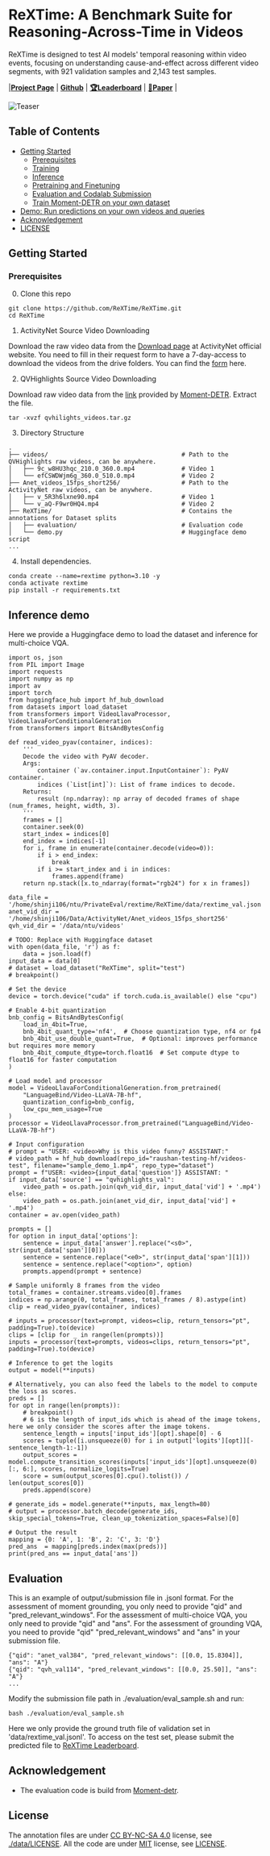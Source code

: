 # ReXTime: A Benchmark Suite for Reasoning-Across-Time in Videos

ReXTime is designed to test AI models' temporal reasoning within video events, focusing on understanding cause-and-effect across different video segments, with 921 validation samples and 2,143 test samples.

|[**Project Page**](https://rextime.github.io/) | [**Github**](https://github.com/ReXTime/ReXTime) | [**🏆Leaderboard**](https://eval.ai/web/challenges/challenge-page/2326/overview) | [**📖Paper**]() |

![Teaser](./images/teaser_v5.png)

## Table of Contents

* [Getting Started](#getting-started)
    * [Prerequisites](#prerequisites)
    * [Training](#training)
    * [Inference](#inference)
    * [Pretraining and Finetuning](#pretraining-and-finetuning)
    * [Evaluation and Codalab Submission](#evaluation-and-codalab-submission)
    * [Train Moment-DETR on your own dataset](#train-moment-detr-on-your-own-dataset)
* [Demo: Run predictions on your own videos and queries](#run-predictions-on-your-own-videos-and-queries)
* [Acknowledgement](#acknowledgement)
* [LICENSE](#license)

## Getting Started 

### Prerequisites
0. Clone this repo

```
git clone https://github.com/ReXTime/ReXTime.git
cd ReXTime
```

1. ActivityNet Source Video Downloading

Download the raw video data from the [Download page](http://activity-net.org/download.html) at ActivityNet official website. You need to fill in their request form to have a 7-day-access to download the videos from the drive folders. You can find the [form](https://docs.google.com/forms/d/e/1FAIpQLSeKaFq9ZfcmZ7W0B0PbEhfbTHY41GeEgwsa7WobJgGUhn4DTQ/viewform) here.

2. QVHighlights Source Video Downloading

Download raw video data from the [link]((https://nlp.cs.unc.edu/data/jielei/qvh/qvhilights_videos.tar.gz)) provided by [Moment-DETR](https://github.com/jayleicn/moment_detr). Extract the file.
```
tar -xvzf qvhilights_videos.tar.gz
```

3. Directory Structure

```
.
├── videos/                                     # Path to the QVHighlights raw videos, can be anywhere.
│   ├── 9c_w8HU3hqc_210.0_360.0.mp4             # Video 1
│   └── efCSWDWjm6g_360.0_510.0.mp4             # Video 2
├── Anet_videos_15fps_short256/                 # Path to the ActivityNet raw videos, can be anywhere.
│   ├── v_5R3h6lxne90.mp4                       # Video 1
│   └── v_aQ-F9wr0HQ4.mp4                       # Video 2
├── ReXTime/                                    # Contains the annotations for Dataset splits
│   ├── evaluation/                             # Evaluation code
│   └── demo.py                                 # Huggingface demo script
...
```

4. Install dependencies.

```
conda create --name=rextime python=3.10 -y
conda activate rextime
pip install -r requirements.txt
```

## Inference demo
Here we provide a Huggingface demo to load the dataset and inference for multi-choice VQA.
```
import os, json
from PIL import Image
import requests
import numpy as np
import av
import torch
from huggingface_hub import hf_hub_download
from datasets import load_dataset
from transformers import VideoLlavaProcessor, VideoLlavaForConditionalGeneration
from transformers import BitsAndBytesConfig

def read_video_pyav(container, indices):
    '''
    Decode the video with PyAV decoder.
    Args:
        container (`av.container.input.InputContainer`): PyAV container.
        indices (`List[int]`): List of frame indices to decode.
    Returns:
        result (np.ndarray): np array of decoded frames of shape (num_frames, height, width, 3).
    '''
    frames = []
    container.seek(0)
    start_index = indices[0]
    end_index = indices[-1]
    for i, frame in enumerate(container.decode(video=0)):
        if i > end_index:
            break
        if i >= start_index and i in indices:
            frames.append(frame)
    return np.stack([x.to_ndarray(format="rgb24") for x in frames])

data_file = '/home/shinji106/ntu/PrivateEval/rextime/ReXTime/data/rextime_val.json'
anet_vid_dir = '/home/shinji106/Data/ActivityNet/Anet_videos_15fps_short256'
qvh_vid_dir = '/data/ntu/videos'

# TODO: Replace with Huggingface dataset
with open(data_file, 'r') as f:
    data = json.load(f)
input_data = data[0]
# dataset = load_dataset("ReXTime", split="test")
# breakpoint()

# Set the device
device = torch.device("cuda" if torch.cuda.is_available() else "cpu")

# Enable 4-bit quantization
bnb_config = BitsAndBytesConfig(
    load_in_4bit=True,
    bnb_4bit_quant_type='nf4',  # Choose quantization type, nf4 or fp4
    bnb_4bit_use_double_quant=True,  # Optional: improves performance but requires more memory
    bnb_4bit_compute_dtype=torch.float16  # Set compute dtype to float16 for faster computation
)

# Load model and processor
model = VideoLlavaForConditionalGeneration.from_pretrained(
    "LanguageBind/Video-LLaVA-7B-hf",
    quantization_config=bnb_config,
    low_cpu_mem_usage=True
)
processor = VideoLlavaProcessor.from_pretrained("LanguageBind/Video-LLaVA-7B-hf")

# Input configuration
# prompt = "USER: <video>Why is this video funny? ASSISTANT:"
# video_path = hf_hub_download(repo_id="raushan-testing-hf/videos-test", filename="sample_demo_1.mp4", repo_type="dataset")
prompt = f"USER: <video>{input_data['question']} ASSISTANT: "
if input_data['source'] == "qvhighlights_val":
    video_path = os.path.join(qvh_vid_dir, input_data['vid'] + '.mp4')
else:
    video_path = os.path.join(anet_vid_dir, input_data['vid'] + '.mp4')
container = av.open(video_path)

prompts = []
for option in input_data['options']:
    sentence = input_data['answer'].replace("<s0>", str(input_data['span'][0]))
    sentence = sentence.replace("<e0>", str(input_data['span'][1]))
    sentence = sentence.replace("<option>", option)
    prompts.append(prompt + sentence)

# Sample uniformly 8 frames from the video
total_frames = container.streams.video[0].frames
indices = np.arange(0, total_frames, total_frames / 8).astype(int)
clip = read_video_pyav(container, indices)

# inputs = processor(text=prompt, videos=clip, return_tensors="pt", padding=True).to(device)
clips = [clip for _ in range(len(prompts))]
inputs = processor(text=prompts, videos=clips, return_tensors="pt", padding=True).to(device)

# Inference to get the logits
output = model(**inputs)

# Alternatively, you can also feed the labels to the model to compute the loss as scores.
preds = []
for opt in range(len(prompts)):
    # breakpoint()
    # 6 is the length of input_ids which is ahead of the image tokens, here we only consider the scores after the image tokens.
    sentence_length = inputs['input_ids'][opt].shape[0] - 6
    scores = tuple([i.unsqueeze(0) for i in output['logits'][opt]][-sentence_length-1:-1])
    output_scores = model.compute_transition_scores(inputs['input_ids'][opt].unsqueeze(0)[:, 6:], scores, normalize_logits=True)
    score = sum(output_scores[0].cpu().tolist()) / len(output_scores[0])
    preds.append(score)

# generate_ids = model.generate(**inputs, max_length=80)
# output = processor.batch_decode(generate_ids, skip_special_tokens=True, clean_up_tokenization_spaces=False)[0]

# Output the result
mapping = {0: 'A', 1: 'B', 2: 'C', 3: 'D'}
pred_ans  = mapping[preds.index(max(preds))]
print(pred_ans == input_data['ans'])

```

## Evaluation

This is an example of output/submission file in .jsonl format. For the assessment of moment grounding, you only need to provide "qid" and "pred_relevant_windows". For the assessment of multi-choice VQA, you only need to provide "qid" and "ans". For the assessment of grounding VQA, you need to provide "qid" "pred_relevant_windows" and "ans" in your submission file.
```
{"qid": "anet_val384", "pred_relevant_windows": [[0.0, 15.8304]], "ans": "A"}
{"qid": "qvh_val114", "pred_relevant_windows": [[0.0, 25.50]], "ans": "A"}
...
```

Modify the submission file path in ./evaluation/eval_sample.sh and run:

```
bash ./evaluation/eval_sample.sh
```

Here we only provide the ground truth file of validation set in 'data/rextime_val.jsonl'. To access on the test set, please submit the predicted file to [ReXTime Leaderboard](https://eval.ai/web/challenges/challenge-page/2326/overview).

## Acknowledgement
* The evaluation code is build from [Moment-detr](https://github.com/jayleicn/moment_detr). 

## License
The annotation files are under [CC BY-NC-SA 4.0](https://creativecommons.org/licenses/by-nc-sa/4.0/) license, see [./data/LICENSE](data/LICENSE). All the code are under [MIT](https://opensource.org/licenses/MIT) license, see [LICENSE](./LICENSE).

<!--
**GTR-Benchmark/GTR-Benchmark** is a ✨ _special_ ✨ repository because its `README.md` (this file) appears on your GitHub profile.

Here are some ideas to get you started:

- 🔭 I’m currently working on ...
- 🌱 I’m currently learning ...
- 👯 I’m looking to collaborate on ...
- 🤔 I’m looking for help with ...
- 💬 Ask me about ...
- 📫 How to reach me: ...
- 😄 Pronouns: ...
- ⚡ Fun fact: ...
-->
